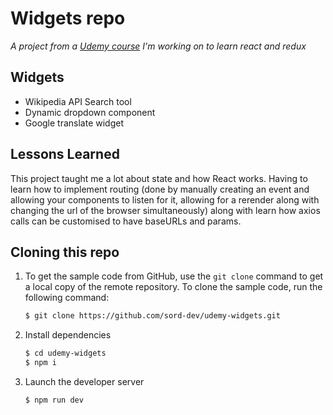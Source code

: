 # Widgets repo

*A project from a [Udemy course](https://www.udemy.com/course/react-redux/learn/lecture/12531408#content) I'm working on to learn react and redux*

## Widgets

 - Wikipedia API Search tool
 - Dynamic dropdown component
 - Google translate widget

## Lessons Learned

This project taught me a lot about state and how React works. Having to learn how to implement routing (done by manually creating an event and allowing your components to listen for it, allowing for a rerender along with changing the url of the browser simultaneously) along with learn how axios calls can be customised to have baseURLs and params.   


## Cloning this repo

1.  To get the sample code from GitHub, use the  `git clone`  command to get a local copy of the remote repository. To clone the sample code, run the following command:
    
    ```bash
    $ git clone https://github.com/sord-dev/udemy-widgets.git
    ```

    
2.  Install dependencies
    ``` bash 
    $ cd udemy-widgets
    $ npm i
	```

3.  Launch the developer server
    ``` bash 
    $ npm run dev
	```
